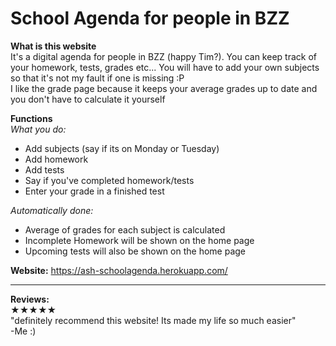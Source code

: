 # School Agenda for people in BZZ

**What is this website**
<br>
It's a digital agenda for people in BZZ (happy Tim?). You can keep track of your homework, tests, grades etc...
You will have to add your own subjects so that it's not my fault if one is missing :P<br>
I like the grade page because it keeps your average grades up to date and you don't have to calculate it yourself


**Functions**
<br>
*What you do:*
- Add subjects (say if its on Monday or Tuesday)
- Add homework
- Add tests
- Say if you've completed homework/tests
- Enter your grade in a finished test

*Automatically done:*
- Average of grades for each subject is calculated
- Incomplete Homework will be shown on the home page
- Upcoming tests will also be shown on the home page

**Website:** https://ash-schoolagenda.herokuapp.com/

---

**Reviews:**
<br>
★★★★★ <br>
"definitely recommend this website! Its made my life so much easier"
<br>
-Me :)
